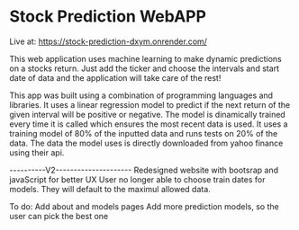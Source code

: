# Stock Prediction WebAPP
Live at: https://stock-prediction-dxym.onrender.com/

This web application uses machine learning to make dynamic predictions on a stocks return. Just add the ticker and choose the intervals and start date of data and the application will take care of the rest!

This app was built using a combination of programming languages and libraries. It uses a linear regression model to predict if the next return of the given interval will be positive or negative. The model is dinamically trained every time it is called which ensures the most recent data is used. It uses a training model of 80% of the inputted data and runs tests on 20% of the data. The data the model uses is directly downloaded from yahoo finance using their api.



----------V2---------------------
Redesigned website with bootsrap and javaScript for better UX
User no longer able to choose train dates for models. They will default to the maximul allowed data.



To do:
  Add about and models pages
  Add more prediction models, so the user can pick the best one
